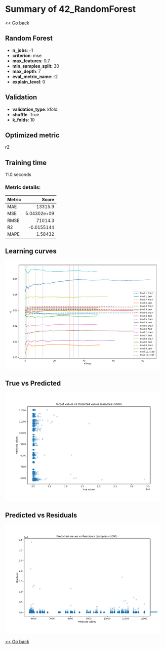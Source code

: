 # Summary of 42_RandomForest

[<< Go back](../README.md)


## Random Forest
- **n_jobs**: -1
- **criterion**: mse
- **max_features**: 0.7
- **min_samples_split**: 30
- **max_depth**: 7
- **eval_metric_name**: r2
- **explain_level**: 0

## Validation
 - **validation_type**: kfold
 - **shuffle**: True
 - **k_folds**: 10

## Optimized metric
r2

## Training time

11.0 seconds

### Metric details:
| Metric   |           Score |
|:---------|----------------:|
| MAE      | 13315.9         |
| MSE      |     5.04302e+09 |
| RMSE     | 71014.3         |
| R2       |    -0.0155144   |
| MAPE     |     1.58432     |



## Learning curves
![Learning curves](learning_curves.png)
## True vs Predicted

![True vs Predicted](true_vs_predicted.png)


## Predicted vs Residuals

![Predicted vs Residuals](predicted_vs_residuals.png)



[<< Go back](../README.md)
